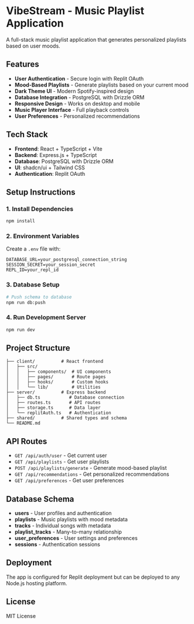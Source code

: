 # VibeStream - Music Playlist Application

A full-stack music playlist application that generates personalized playlists based on user moods.

## Features

- **User Authentication** - Secure login with Replit OAuth
- **Mood-Based Playlists** - Generate playlists based on your current mood
- **Dark Theme UI** - Modern Spotify-inspired design
- **Database Integration** - PostgreSQL with Drizzle ORM
- **Responsive Design** - Works on desktop and mobile
- **Music Player Interface** - Full playback controls
- **User Preferences** - Personalized recommendations

## Tech Stack

- **Frontend**: React + TypeScript + Vite
- **Backend**: Express.js + TypeScript
- **Database**: PostgreSQL with Drizzle ORM
- **UI**: shadcn/ui + Tailwind CSS
- **Authentication**: Replit OAuth

## Setup Instructions

### 1. Install Dependencies
```bash
npm install
```

### 2. Environment Variables
Create a `.env` file with:
```
DATABASE_URL=your_postgresql_connection_string
SESSION_SECRET=your_session_secret
REPL_ID=your_repl_id
```

### 3. Database Setup
```bash
# Push schema to database
npm run db:push
```

### 4. Run Development Server
```bash
npm run dev
```

## Project Structure

```
├── client/          # React frontend
│   ├── src/
│   │   ├── components/  # UI components
│   │   ├── pages/       # Route pages
│   │   ├── hooks/       # Custom hooks
│   │   └── lib/         # Utilities
├── server/          # Express backend
│   ├── db.ts           # Database connection
│   ├── routes.ts       # API routes
│   ├── storage.ts      # Data layer
│   └── replitAuth.ts   # Authentication
├── shared/          # Shared types and schema
└── README.md
```

## API Routes

- `GET /api/auth/user` - Get current user
- `GET /api/playlists` - Get user playlists
- `POST /api/playlists/generate` - Generate mood-based playlist
- `GET /api/recommendations` - Get personalized recommendations
- `GET /api/preferences` - Get user preferences

## Database Schema

- **users** - User profiles and authentication
- **playlists** - Music playlists with mood metadata
- **tracks** - Individual songs with metadata
- **playlist_tracks** - Many-to-many relationship
- **user_preferences** - User settings and preferences
- **sessions** - Authentication sessions

## Deployment

The app is configured for Replit deployment but can be deployed to any Node.js hosting platform.

## License

MIT License